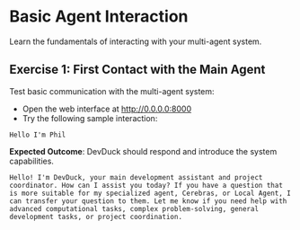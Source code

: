 # Basic Agent Interaction

Learn the fundamentals of interacting with your multi-agent system.

## Exercise 1: First Contact with the Main Agent

Test basic communication with the multi-agent system:

- Open the web interface at http://0.0.0.0:8000
- Try the following sample interaction:

```
Hello I'm Phil
```

**Expected Outcome**: DevDuck should respond and introduce the system capabilities.

```
Hello! I'm DevDuck, your main development assistant and project coordinator. How can I assist you today? If you have a question that is more suitable for my specialized agent, Cerebras, or Local Agent, I can transfer your question to them. Let me know if you need help with advanced computational tasks, complex problem-solving, general development tasks, or project coordination.
```
